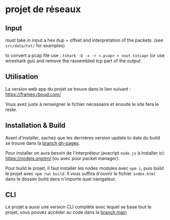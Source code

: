 # projet de réseaux

## Input

must take in input a hex dup + offset and interpretation of the packets. (see `src/data/txt/` for examples)

to convert a pcap file use : `tshark -Q -x -r <.pcap> > <out.txtcap>` (or use wireshark gui)
and remove the rassembled tcp part of the output

## Utilisation

La version web app du projet se trouve dans le lien suivant : https://frames.rboud.com/

Vous avez juste à renseigner le fichier nécessaire et ensuite le site fera le reste.

## Installation & Build

Avant d'installer, sachez que les dernières version update to date du build se trouve dans la [branch gh-pages](https://github.com/rboudrouss/request_parser/tree/gh-pages).

Pour installer on aura besoin de l'interpréteur javacript `node.js` à installer ici: https://nodejs.org/en/ (ou avec pour packet manager).

Pour build le projet, il faut installer les nodes modules avec `npm i`, puis build le projet avec `npm run build`. Il vous suffira d'ouvrir le fichier `index.html` dans le dossier build dans n'importe quel navigateur.

## CLI

Le projet a aussi une version CLI complète avec lequel se base tout le projet, vous pouvez accéder au code dans la [branch main](https://github.com/rboudrouss/request_parser/tree/main)
